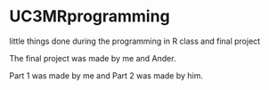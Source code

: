 # UC3MRprogramming
little things done during the programming in R class and final project

The final project was made by me and Ander.

Part 1 was made by me and Part 2 was made by him.
